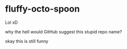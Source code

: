 # fluffy-octo-spoon

Lol xD

why the hell would GitHub suggest this stupid repo name?


okay this is still funny 
